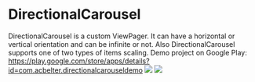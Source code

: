 DirectionalCarousel
===================


DirectionalCarousel is a custom ViewPager. It can have a horizontal or vertical orientation and can be infinite or not. 
Also DirectionalCarousel supports one of two types of items scaling.
Demo project on Google Play: https://play.google.com/store/apps/details?id=com.acbelter.directionalcarouseldemo
<img src=https://dl.dropboxusercontent.com/u/82949284/github/DirectionalCalousel/Screenshot_2014-06-17-00-25-43.png>
<img src=https://dl.dropboxusercontent.com/u/82949284/github/DirectionalCalousel/Screenshot_2014-06-16-22-34-03.png>
